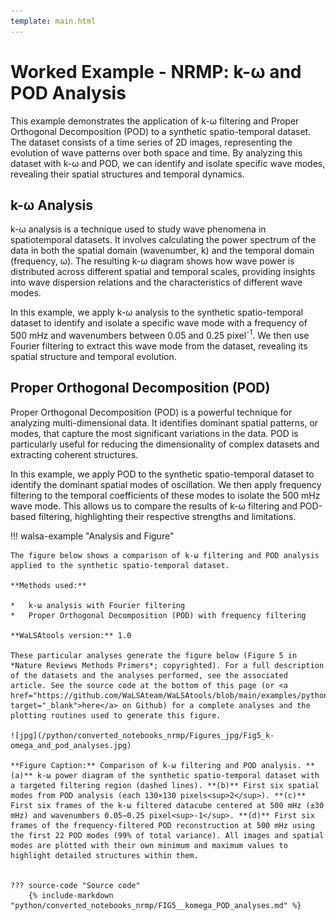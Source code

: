 ```yaml
---
template: main.html
---
```


# Worked Example - NRMP: k-ω and POD Analysis

This example demonstrates the application of k-ω filtering and Proper Orthogonal Decomposition (POD) to a synthetic spatio-temporal dataset. The dataset consists of a time series of 2D images, representing the evolution of wave patterns over both space and time. By analyzing this dataset with k-ω and POD, we can identify and isolate specific wave modes, revealing their spatial structures and temporal dynamics.

## k-ω Analysis

k-ω analysis is a technique used to study wave phenomena in spatiotemporal datasets. It involves calculating the power spectrum of the data in both the spatial domain (wavenumber, k) and the temporal domain (frequency, ω). The resulting k-ω diagram shows how wave power is distributed across different spatial and temporal scales, providing insights into wave dispersion relations and the characteristics of different wave modes.

In this example, we apply k-ω analysis to the synthetic spatio-temporal dataset to identify and isolate a specific wave mode with a frequency of 500 mHz and wavenumbers between 0.05 and 0.25 pixel<sup>-1</sup>. We then use Fourier filtering to extract this wave mode from the dataset, revealing its spatial structure and temporal evolution.

## Proper Orthogonal Decomposition (POD)

Proper Orthogonal Decomposition (POD) is a powerful technique for analyzing multi-dimensional data. It identifies dominant spatial patterns, or modes, that capture the most significant variations in the data. POD is particularly useful for reducing the dimensionality of complex datasets and extracting coherent structures.

In this example, we apply POD to the synthetic spatio-temporal dataset to identify the dominant spatial modes of oscillation. We then apply frequency filtering to the temporal coefficients of these modes to isolate the 500 mHz wave mode. This allows us to compare the results of k-ω filtering and POD-based filtering, highlighting their respective strengths and limitations.

!!! walsa-example "Analysis and Figure"

    The figure below shows a comparison of k-ω filtering and POD analysis applied to the synthetic spatio-temporal dataset.

    **Methods used:**

    *   k-ω analysis with Fourier filtering
    *   Proper Orthogonal Decomposition (POD) with frequency filtering

    **WaLSAtools version:** 1.0

    These particular analyses generate the figure below (Figure 5 in *Nature Reviews Methods Primers*; copyrighted). For a full description of the datasets and the analyses performed, see the associated article. See the source code at the bottom of this page (or <a href="https://github.com/WaLSAteam/WaLSAtools/blob/main/examples/python/Worked_examples__NRMP/FIG5__komega_POD_analyses.ipynb" target="_blank">here</a> on Github) for a complete analyses and the plotting routines used to generate this figure.

    ![jpg](/python/converted_notebooks_nrmp/Figures_jpg/Fig5_k-omega_and_pod_analyses.jpg)

    **Figure Caption:** Comparison of k-ω filtering and POD analysis. **(a)** k-ω power diagram of the synthetic spatio-temporal dataset with a targeted filtering region (dashed lines). **(b)** First six spatial modes from POD analysis (each 130×130 pixels<sup>2</sup>). **(c)** First six frames of the k-ω filtered datacube centered at 500 mHz (±30 mHz) and wavenumbers 0.05−0.25 pixel<sup>-1</sup>. **(d)** First six frames of the frequency-filtered POD reconstruction at 500 mHz using the first 22 POD modes (99% of total variance). All images and spatial modes are plotted with their own minimum and maximum values to highlight detailed structures within them.


    ??? source-code "Source code"
        {% include-markdown "python/converted_notebooks_nrmp/FIG5__komega_POD_analyses.md" %}

<br>

